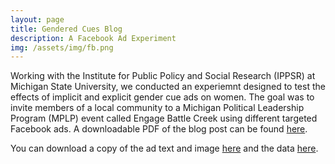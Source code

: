 ```yaml
---
layout: page
title: Gendered Cues Blog
description: A Facebook Ad Experiment
img: /assets/img/fb.png
---
```


Working with the Institute for Public Policy and Social Research (IPPSR) at Michigan State University, we conducted
an experiemnt designed to test the effects of implicit and explicit gender cue ads on women.
The goal was to invite members of a local community to a Michigan Political Leadership Program (MPLP)
event called Engage Battle Creek using different targeted Facebook ads. A downloadable 
PDF of the blog post can be found <a href="/assets/facebooktext.pdf">here</a>.

You can download a copy of the ad text and image <a href="/assets/facebookad.pdf">here</a> and the data <a href="/assets/fbdata1.do">here</a>.
